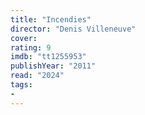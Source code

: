 ```yaml
---
title: "Incendies"
director: "Denis Villeneuve"
cover: 
rating: 9
imdb: "tt1255953"
publishYear: "2011"
read: "2024"
tags:
- 
---
```

